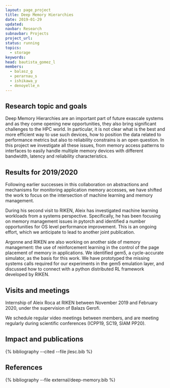 ```yaml
---
layout: page_project
title: Deep Memory Hierarchies
date: 2019-01-29
updated:
navbar: Research
subnavbar: Projects
project_url:
status: running
topics:
  - storage
keywords:
head: bautista_gomez_l
members:
  - balasz_g
  - perarnau_s
  - ishikawa_y
  - denoyelle_n
---
```


## Research topic and goals

Deep Memory Hierarchies are an important part of future exascale systems and as
they come opening new opportunities, they also bring significant challenges to
the HPC world. In particular, it is not clear what is the best and more
efficient way to use such devices, how to position the data related to
performance metrics but also to reliability constrains is an open question. In
this project we investigate all these issues, from memory access patterns to
interfaces to easily handle multiple memory devices with different bandwidth,
latency and reliability characteristics.

## Results for 2019/2020

Following earlier successes in this collaboration on abstractions and
mechanisms for monitoring application memory accesses, we have shifted the work
to focus on the intersection of machine learning and memory management.

During his second visit to RIKEN, Aleix has investigated machine learning
workloads from a systems perspective. Specifically, he has been focusing on
memory management issues in pytorch and identified a number opportunities
for OS level performance improvement. This is an ongoing effort, which we
anticipate to lead to another joint publication.

Argonne and RIKEN are also working on another side of memory management: the
use of reinforcement learning in the control of the page placement of memory in
applications. We identified gem5, a cycle-accurate simulator, as the basis for
this work. We have prototyped the missing systems calls required for our
experiments in the gem5 emulation layer, and discussed how to connect with a
python distributed RL framework developed by RIKEN.

## Visits and meetings

Internship of Aleix Roca at RIKEN between November 2019 and February 2020,
under the supervision of Balazs Gerofi.

We schedule regular video meetings between members, and are meeting regularly
during scientific conferences (ICPP19, SC19, SIAM PP20).

## Impact and publications

{% bibliography --cited --file jlesc.bib %}


## References

{% bibliography --file external/deep-memory.bib %}
